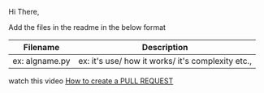 Hi There,

Add the files in the readme in the below format

| Filename      | Description |
| ----------- | ----------- |
| ex: algname.py      | ex: it's use/ how it works/ it's complexity etc.,  |



watch this video [How to create a PULL REQUEST](https://youtu.be/rgbCcBNZcdQ)
